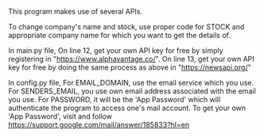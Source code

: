 This program makes use of several APIs.

To change company's name and stock, use proper code for STOCK and appropriate company name for which you want to get the details of. 

In main.py file,
On line 12, get your own API key for free by simply registering in "https://www.alphavantage.co/".
On line 13, get your own API key for free by doing the same process as above in "https://newsapi.org/"

In config.py file,
For EMAIL_DOMAIN, use the email service which you use.
For SENDERS_EMAIL, you use own email address associated with the email you use.
For PASSWORD, it will be the 'App Password' which will authenticate the program to access one's mail account. 
To get your own 'App Password', visit and follow https://support.google.com/mail/answer/185833?hl=en
